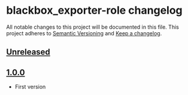 # blackbox_exporter-role changelog

All notable changes to this project will be documented in this file.
This project adheres to [Semantic Versioning](http://semver.org/) and [Keep a changelog](https://github.com/olivierlacan/keep-a-changelog).


## [Unreleased](https://github.com/idealista/prometheus_blackbox_exporter-role/tree/develop)

## [1.0.0](https://github.com/idealista-tech/prometheus_node_exporter-role/tree/1.0.0)
- First version